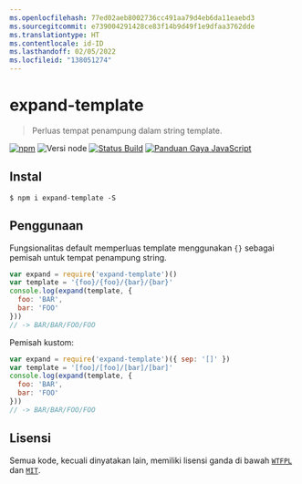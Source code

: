 ```yaml
---
ms.openlocfilehash: 77ed02aeb8002736cc491aa79d4eb6da11eaebd3
ms.sourcegitcommit: e739004291428ce83f14b9d49f1e9dfaa3762dde
ms.translationtype: HT
ms.contentlocale: id-ID
ms.lasthandoff: 02/05/2022
ms.locfileid: "138051274"
---
```

# <a name="expand-template"></a>expand-template

> Perluas tempat penampung dalam string template.

[![npm](https://img.shields.io/npm/v/expand-template.svg)](https://www.npmjs.com/package/expand-template)
![Versi node](https://img.shields.io/node/v/expand-template.svg)
[![Status Build](https://travis-ci.org/ralphtheninja/expand-template.svg?branch=master)](https://travis-ci.org/ralphtheninja/expand-template)
[![Panduan Gaya JavaScript](https://img.shields.io/badge/code_style-standard-brightgreen.svg)](https://standardjs.com)

## <a name="install"></a>Instal

```
$ npm i expand-template -S
```

## <a name="usage"></a>Penggunaan

Fungsionalitas default memperluas template menggunakan `{}` sebagai pemisah untuk tempat penampung string.

```js
var expand = require('expand-template')()
var template = '{foo}/{foo}/{bar}/{bar}'
console.log(expand(template, {
  foo: 'BAR',
  bar: 'FOO'
}))
// -> BAR/BAR/FOO/FOO
```

Pemisah kustom:

```js
var expand = require('expand-template')({ sep: '[]' })
var template = '[foo]/[foo]/[bar]/[bar]'
console.log(expand(template, {
  foo: 'BAR',
  bar: 'FOO'
}))
// -> BAR/BAR/FOO/FOO
```

## <a name="license"></a>Lisensi
Semua kode, kecuali dinyatakan lain, memiliki lisensi ganda di bawah [`WTFPL`](http://www.wtfpl.net/txt/copying/) dan [`MIT`](https://opensource.org/licenses/MIT).
